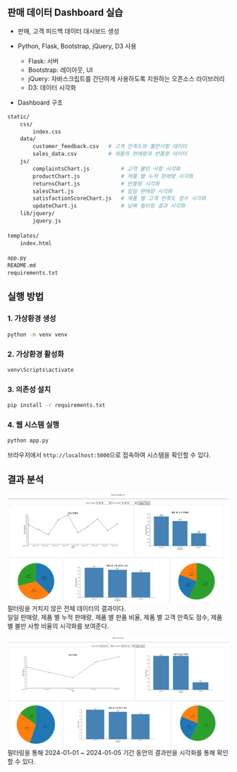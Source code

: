 ## 판매 데이터 Dashboard 실습
- 판매, 고객 피드백 데이터 대시보드 생성
- Python, Flask, Bootstrap, jQuery, D3 사용
    - Flask: 서버
    - Bootstrap: 레이아웃, UI
    - jQuery: 자바스크립트를 간단하게 사용하도록 지원하는 오픈소스 라이브러리
    - D3: 데이터 시각화

- Dashboard 구조
```bash
static/
    css/
        index.css
    data/
        customer_feedback.csv   # 고객 만족도와 불만사항 데이터
        sales_data.csv          # 제품의 판매량과 반품량 데이터
    js/
        complaintsChart.js          # 고객 불만 사항 시각화
        productChart.js             # 제품 별 누적 판매량 시각화
        returnsChart.js             # 반품량 시각화
        salesChart.js               # 일일 판매량 시각화
        satisfactionScoreChart.js   # 제품 별 고객 만족도 점수 시각화
        updateChart.js              # 날짜 필터링 결과 시각화
    lib/jquery/
        jquery.js

templates/
    index.html

app.py
README.md
requirements.txt
```

## 실행 방법
### 1. 가상환경 생성
```bash
python -m venv venv
```
### 2. 가상환경 활성화
```bash
venv\Scripts\activate
```
### 3. 의존성 설치
```bash
pip install -r requirements.txt
```
### 4. 웹 시스템 실행
```bash
python app.py
```
브라우저에서 `http://localhost:5000`으로 접속하여 시스템을 확인할 수 있다.

## 결과 분석
![alt text](images/image-1.png)
필터링을 거치지 않은 전체 데이터의 결과이다.  
일일 판매량, 제품 별 누적 판매량, 제품 별 판품 비율, 제품 별 고객 만족도 점수, 제품 별 불만 사항 비율의 시각화를 보여준다.  
  
![alt text](images/image-2.png)
필터링을 통해 2024-01-01 ~ 2024-01-05 기간 동안의 결과만을 시각화를 통해 확인할 수 있다.